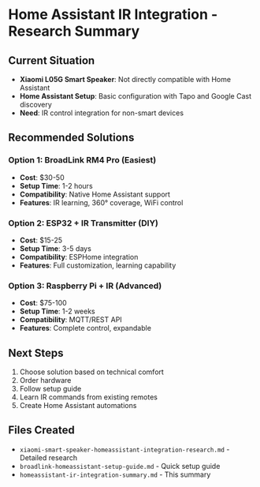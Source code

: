 # Home Assistant IR Integration - Research Summary

## Current Situation
- **Xiaomi L05G Smart Speaker**: Not directly compatible with Home Assistant
- **Home Assistant Setup**: Basic configuration with Tapo and Google Cast discovery
- **Need**: IR control integration for non-smart devices

## Recommended Solutions

### Option 1: BroadLink RM4 Pro (Easiest)
- **Cost**: $30-50
- **Setup Time**: 1-2 hours
- **Compatibility**: Native Home Assistant support
- **Features**: IR learning, 360° coverage, WiFi control

### Option 2: ESP32 + IR Transmitter (DIY)
- **Cost**: $15-25
- **Setup Time**: 3-5 days
- **Compatibility**: ESPHome integration
- **Features**: Full customization, learning capability

### Option 3: Raspberry Pi + IR (Advanced)
- **Cost**: $75-100
- **Setup Time**: 1-2 weeks
- **Compatibility**: MQTT/REST API
- **Features**: Complete control, expandable

## Next Steps
1. Choose solution based on technical comfort
2. Order hardware
3. Follow setup guide
4. Learn IR commands from existing remotes
5. Create Home Assistant automations

## Files Created
- `xiaomi-smart-speaker-homeassistant-integration-research.md` - Detailed research
- `broadlink-homeassistant-setup-guide.md` - Quick setup guide
- `homeassistant-ir-integration-summary.md` - This summary
